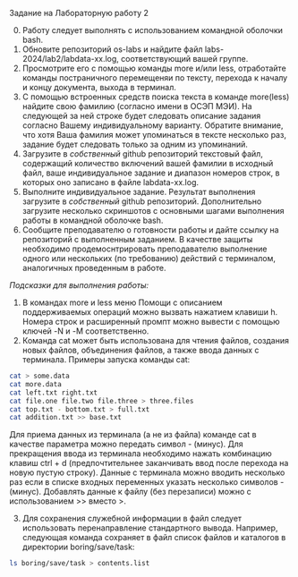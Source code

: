 Задание на Лабораторную работу 2

0. Работу следует выполнять с использованием командной оболочки bash.
1. Обновите репозиторий os-labs и найдите файл labs-2024/lab2/labdata-xx.log, соответствующий вашей группе.
2. Просмотрите его с помощью команды more и/или less, отработайте команды постраничного перемещеняи по тексту, перехода к началу и концу документа, выхода в терминал.
3. С помощью встроенных средств поиска текста в команде more(less) найдите свою фамилию (согласно имени в ОСЭП МЭИ). 
На следующей за ней строке будет следовать описание задания согласно Вашему индивидуальному варианту. 
Обратите внимание, что хотя Ваша фамилия может упоминаться в тексте несколько раз, задание будет следовать только за одним из упоминаний.
4. Загрузите в *собственный* github репозиторий текстовый файл, содержащий количество включений вашей фамилии в исходный файл, ваше индивидуальное задание и диапазон номеров строк, в которых оно записано в файле labdata-хх.log.
5. Выполните индивидуальное задание. Результат выполнения загрузите в *собственный* github репозиторий. 
Дополнительно загрузите несколько скриншотов с основными шагами выполнения работы в командной оболочке bash.
6. Сообщите преподавателю о готовности работы и дайте ссылку на репозиторий с выполненным заданием. В качестве защиты необходимо продемоснтрировать преподавателю выполнение одного или нескольких (по требованию) действий с терминалом, аналогичных проведенным в работе.

*Подсказки для выполнения работы:*
1. В командах more и less меню Помощи с описанием поддерживаемых операций можно вызвать нажатием клавиши h. Номера строк и расширенный промпт можно вывести с помощью ключей -N и -M соответственно.
2. Команда cat может быть использована для чтения файлов, создания новых файлов, объединения файлов, а также ввода данных с терминала.
Примеры запуска команды cat:
```bash
cat > some.data
cat more.data
cat left.txt right.txt
cat file.one file.two file.three > three.files
cat top.txt - bottom.txt > full.txt
cat addition.txt >> base.txt
```

Для приема данных из терминала (а не из файла) команде cat в качестве параметра можно передать символ - (минус). 
Для прекращения ввода из терминала необходимо нажать комбинацию клавиш ctrl + d (предпочтительнее заканчивать ввод после перехода на новую пустую строку).
Данные с терминала можно вводить несколько раз если в списке входных переменных указать несколько символов - (минус).
Добавлять данные к файлу (без перезаписи) можно с использованием >> вместо >.

3. Для сохранения служебной информации в файл следует использовать перенаправление стандартного вывода. 
Например, следующая команда сохраняет в файл список файлов и каталогов в директории boring/save/task:
```bash
ls boring/save/task > contents.list
```
